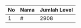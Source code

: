 | No | Nama            | Jumlah Level |
|----|-----------------|--------------|
| 1  | #    |    2908        |
